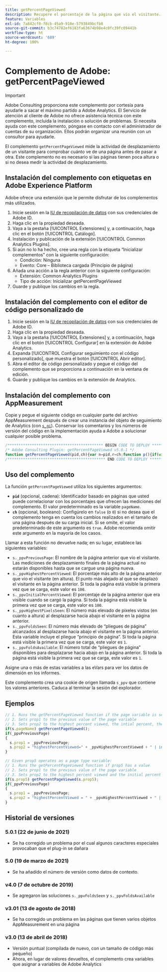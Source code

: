 ```yaml
---
title: getPercentPageViewed
description: Recupere el porcentaje de la página que vio el visitante.
feature: Variables
exl-id: 7a842cf0-f8cb-45a9-910e-5793849bcfb8
source-git-commit: b3c74782ef6183fa63674b98e4c0fc39fc09441b
workflow-type: ht
source-wordcount: '689'
ht-degree: 100%

---
```


# Complemento de Adobe: getPercentPageViewed

>[!IMPORTANT]
>
>Adobe Consulting proporciona este complemento por cortesía para ayudarle a sacar el máximo partido a Adobe Analytics. El Servicio de atención al cliente de Adobe no ofrece asistencia técnica con este complemento, incluida la instalación o solución de problemas. Si necesita ayuda con este complemento, póngase en contacto con el administrador de cuentas de su organización. Ellos podrán organizar una reunión con un consultor para ayudarle.

El complemento `getPercentPageViewed` mide la actividad de desplazamiento de un visitante para comprobar cuánto ve de una página antes de pasar a otra. Este complemento no es necesario si las páginas tienen poca altura o si no desea medir la actividad de desplazamiento.

## Instalación del complemento con etiquetas en Adobe Experience Platform

Adobe ofrece una extensión que le permite disfrutar de los complementos más utilizados.

1. Inicie sesión en la [IU de recopilación de datos](https://experience.adobe.com/data-collection) con sus credenciales de Adobe ID.
1. Haga clic en la propiedad deseada.
1. Vaya a la pestaña [!UICONTROL Extensiones] y, a continuación, haga clic en el botón [!UICONTROL Catálogo].
1. Instalación y publicación de la extensión [!UICONTROL Common Analytics Plugins].
1. Si aún no lo ha hecho, cree una regla con la etiqueta “Inicializar complementos” con la siguiente configuración:
   * Condición: Ninguna
   * Evento: Core – Biblioteca cargada (Principio de página)
1. Añada una acción a la regla anterior con la siguiente configuración:
   * Extensión: Common Analytics Plugins
   * Tipo de acción: Inicializar getPercentPageViewed
1. Guarde y publique los cambios en la regla.

## Instalación del complemento con el editor de código personalizado de 

1. Inicie sesión en la [IU de recopilación de datos](https://experience.adobe.com/data-collection) con sus credenciales de Adobe ID.
1. Haga clic en la propiedad deseada.
1. Vaya a la pestaña [!UICONTROL Extensiones] y, a continuación, haga clic en el botón [!UICONTROL Configurar] en la extensión de Adobe Analytics.
1. Expanda [!UICONTROL Configurar seguimiento con el código personalizado], que muestra el botón [!UICONTROL Abrir editor].
1. Abra el editor de código personalizado y pegue el código del complemento que se proporciona a continuación en la ventana de edición.
1. Guarde y publique los cambios en la extensión de Analytics.

## Instalación del complemento con AppMeasurement

Copie y pegue el siguiente código en cualquier parte del archivo AppMeasurement después de crear una instancia del objeto de seguimiento de Analytics (con [`s_gi`](../functions/s-gi.md)). Conservar los comentarios y los números de versión del código en la implementación ayuda a Adobe a solucionar cualquier posible problema.

```js
/******************************************* BEGIN CODE TO DEPLOY *******************************************/
/* Adobe Consulting Plugin: getPercentPageViewed v5.0.1 */
function getPercentPageViewed(pid,ch){var n=pid,r=ch;function p(){if(window.ppvID){var a=Math.max(Math.max(document.body.scrollHeight,document.documentElement.scrollHeight),Math.max(document.body.offsetHeight,document.documentElement.offsetHeight),Math.max(document.body.clientHeight,document.documentElement.clientHeight)),b=window.innerHeight||document.documentElement.clientHeight||document.body.clientHeight,d=(window.pageYOffset||window.document.documentElement.scrollTop||window.document.body.scrollTop)+b,f=Math.min(Math.round(d/a*100),100),l=Math.floor(d/b);b=Math.floor(a/b);var c="";if(!window.cookieRead("s_tp")||decodeURIComponent(window.cookieRead("s_ppv").split(",")[0])!==window.ppvID||window.p_fo(window.ppvID)||1==window.ppvChange&&window.cookieRead("s_tp")&&a!=window.cookieRead("s_tp")){(decodeURIComponent(window.cookieRead("s_ppv").split(",")[0])!==window.ppvID||window.p_fo(window.ppvID+"1"))&&window.cookieWrite("s_ips",d);if(window.cookieRead("s_tp")&&decodeURIComponent(window.cookieRead("s_ppv").split(",")[0])===window.ppvID){window.cookieRead("s_tp");c=window.cookieRead("s_ppv");var h=-1<c.indexOf(",")?c.split(","):[];c=h[0]?h[0]:"";h=h[3]?h[3]:"";var q=window.cookieRead("s_ips");c=c+","+Math.round(h/a*100)+","+Math.round(q/a*100)+","+h+","+l}window.cookieWrite("s_tp",a)}else c=window.cookieRead("s_ppv");var k=c&&-1<c.indexOf(",")?c.split(",",6):[];a=0<k.length?k[0]:encodeURIComponent(window.ppvID);h=1<k.length?parseInt(k[1]):f;q=2<k.length?parseInt(k[2]):f;var t=3<k.length?parseInt(k[3]):d,u=4<k.length?parseInt(k[4]):l;k=5<k.length?parseInt(k[5]):b;0<f&&(c=a+","+(f>h?f:h)+","+q+","+(d>t?d:t)+","+(l>u?l:u)+","+(b>k?b:k));window.cookieWrite("s_ppv",c)}}if("-v"===n)return{plugin:"getPercentPageViewed",version:"5.0.1"};var m=function(){if("undefined"!==typeof window.s_c_il)for(var a=0,b;a<window.s_c_il.length;a++)if(b=window.s_c_il[a],b._c&&"s_c"===b._c)return b}();"undefined"!==typeof m&&(m.contextData.getPercentPageViewed="5.0.1");window.pageName="undefined"!==typeof m&&m.pageName||"";window.cookieWrite=window.cookieWrite||function(a,b,d){if("string"===typeof a){var f=window.location.hostname,l=window.location.hostname.split(".").length-1;if(f&&!/^[0-9.]+$/.test(f)){l=2<l?l:2;var c=f.lastIndexOf(".");if(0<=c){for(;0<=c&&1<l;)c=f.lastIndexOf(".",c-1),l--;c=0<c?f.substring(c):f}}g=c;b="undefined"!==typeof b?""+b:"";if(d||""===b)if(""===b&&(d=-60),"number"===typeof d){var h=new Date;h.setTime(h.getTime()+6E4*d)}else h=d;return a&&(document.cookie=encodeURIComponent(a)+"="+encodeURIComponent(b)+"; path=/;"+(d?" expires="+h.toUTCString()+";":"")+(g?" domain="+g+";":""),"undefined"!==typeof window.cookieRead)?window.cookieRead(a)===b:!1}};window.cookieRead=window.cookieRead||function(a){if("string"===typeof a)a=encodeURIComponent(a);else return"";var b=" "+document.cookie,d=b.indexOf(" "+a+"="),f=0>d?d:b.indexOf(";",d);return(a=0>d?"":decodeURIComponent(b.substring(d+2+a.length,0>f?b.length:f)))?a:""};window.p_fo=window.p_fo||function(a){window.__fo||(window.__fo={});if(window.__fo[a])return!1;window.__fo[a]={};return!0};var e=window.cookieRead("s_ppv");e=-1<e.indexOf(",")?e.split(","):[];n=n?n:window.pageName?window.pageName:document.location.href;e[0]=decodeURIComponent(e[0]);window.ppvChange="undefined"===typeof r||1==r?!0:!1;"undefined"!==typeof m&&m.linkType&&"o"===m.linkType||(window.ppvID&&window.ppvID===n||(window.ppvID=n,window.cookieWrite("s_ppv",""),p()),window.p_fo("s_gppvLoad")&&window.addEventListener&&(window.addEventListener("load",p,!1),window.addEventListener("click",p,!1),window.addEventListener("scroll",p,!1)),this._ppvPreviousPage=e[0]?e[0]:"",this._ppvHighestPercentViewed=e[1]?e[1]:"",this._ppvInitialPercentViewed=e[2]?e[2]:"",this._ppvHighestPixelsSeen=e[3]?e[3]:"",this._ppvFoldsSeen=e[4]?e[4]:"",this._ppvFoldsAvailable=e[5]?e[5]:"")};
/******************************************** END CODE TO DEPLOY ********************************************/
```

## Uso del complemento

La función `getPercentPageViewed` utiliza los siguientes argumentos:

* **`pid`** (opcional, cadena): Identificador basado en páginas que usted puede correlacionar con los porcentajes que ofrecen las mediciones del complemento.  El valor predeterminado es la variable `pageName`.
* **`ch`** (opcional, booleano): Configúrelo en `false` (o `0`) si no desea que el complemento tenga en cuenta los cambios realizados en el tamaño de una página después de su carga inicial. Si se omite, el valor predeterminado de este argumento es `true`. Adobe recomienda omitir este argumento en la mayoría de los casos.

Llamar a esta función no devuelve nada; en su lugar, establece las siguientes variables:

* `s._ppvPreviousPage`: El nombre de la página anterior que vio el visitante. Las mediciones de desplazamiento finales de la página actual no estarán disponibles hasta que se cargue una página nueva.
* `s._ppvHighestPercentViewed`: El porcentaje más alto de la página anterior que vio el visitante (en altura). El punto más alejado al que se desplazó el visitante en la página anterior. Si toda la página está visible la primera vez que se carga, este valor es `100`.
* `s._ppvInitialPercentViewed`: El porcentaje de la página anterior que era visible cuando se cargó la página. Si toda la página está visible la primera vez que se carga, este valor es `100`.
* `s._ppvHighestPixelsSeen`: El número más elevado de píxeles vistos (en cuanto a altura) al desplazarse hacia abajo el visitante en la página anterior.
* `s._ppvFoldsSeen`: El número más elevado de “pliegues de página” alcanzados al desplazarse hacia abajo el visitante en la página anterior. Esta variable incluye el pliegue “principio de página”. Si toda la página está visible la primera vez que se carga, este valor es `1`.
* `s._ppvFoldsAvailable`: El número total de “pliegues de página” disponibles para desplazarse hacia abajo en la página anterior. Si toda la página está visible la primera vez que se carga, este valor es `1`.

Asigne una o más de estas variables a las eVars para ver los datos de dimensión en los informes.

Este complemento crea una cookie de origen llamada `s_ppv` que contiene los valores anteriores. Caduca al terminar la sesión del explorador.

## Ejemplos

```js
// 1. Runs the getPercentPageViewed function if the page variable is set
// 2. Sets prop1 to the previous value of the page variable
// 3. Sets prop2 to the highest percent viewed, the intial percent, the number of folds viewed, and total number of folds of the previous page
if(s.pageName) getPercentPageViewed();
if(_ppvPreviousPage)
{
  s.prop1 = _ppvPreviousPage;
  s.prop2 = "highestPercentViewed=" + _ppvHighestPercentViewed + " | initialPercentViewed=" + _ppvInitialPercentViewed + " | foldsSeen=" + _ppvFoldsSeen + " | foldsAvailable=" + _ppvFoldsAvailable;
}

// Given prop5 operates as a page type variable:
// 1. Runs the getPercentPageViewed function if prop5 has a value
// 2. Sets prop1 to the previous value of the page variable
// 3. Sets prop2 to the highest percent viewed and the initial percent viewed.
if(s.prop5) getPercentPageViewed(s.prop5);
if(_ppvPreviousPage)
{
  s.prop1 = _ppvPreviousPage;
  s.prop2 = "highestPercentViewed = " + _ppvHighestPercentViewed + " | initialPercentViewed=" + _ppvInitialPercentViewed;
}
```

## Historial de versiones

### 5.0.1 (22 de junio de 2021)

* Se ha corregido un problema por el cual algunos caracteres especiales provocaban que el plug-in se dañara

### 5.0 (19 de marzo de 2021)

* Se ha añadido el número de versión como datos de contexto.

### v4.0 (7 de octubre de 2019)

* Se agregaron las soluciones `s._ppvFoldsSeen` y `s._ppvFoldsAvailable`

### v3.01 (13 de agosto de 2018)

* Se ha corregido un problema en las páginas que tienen varios objetos AppMeasurement en una página

### v3.0 (13 de abril de 2018)

* Versión puntual (compilada de nuevo, con un tamaño de código más pequeño)
* Ahora, en lugar de valores devueltos, el complemento crea variables que asignar a variables de Adobe Analytics
